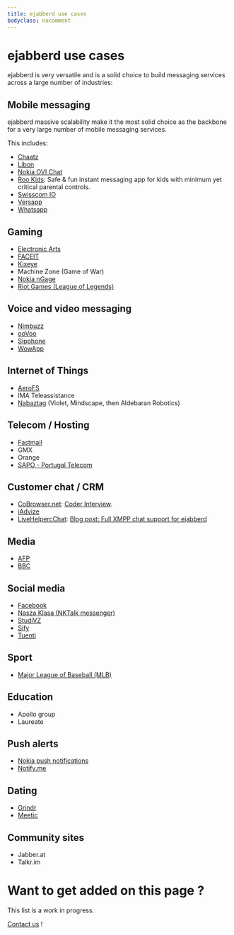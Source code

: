 ```yaml
---
title: ejabberd use cases
bodyclass: nocomment
---
```


# ejabberd use cases

ejabberd is very versatile and is a solid choice to build messaging
services across a large number of industries:

## Mobile messaging

ejabberd massive scalability make it the most solid choice as the
backbone for a very large number of mobile messaging services.

This includes:

* [Chaatz](http://chaatz.com)
* [Libon](http://www.process-one.net/en/customers/case/libon/)
* [Nokia OVI Chat](http://en.wikipedia.org/wiki/Ovi_(Nokia))
* [Roo Kids](http://www.rookidsapp.com): Safe & fun instant messaging app for kids with minimum yet critical parental controls.
* [Swisscom IO](https://io.swisscom.ch/en/introduction)
* [Versapp](http://www.versapp.co)
* [Whatsapp](http://highscalability.com/blog/2014/2/26/the-whatsapp-architecture-facebook-bought-for-19-billion.html)

## Gaming

* [Electronic Arts](http://www.ea.com)
* [FACEIT](https://beta.faceit.com/)
* [Kixeye](http://www.kixeye.com)
* Machine Zone (Game of War)
* [Nokia nGage](http://en.wikipedia.org/wiki/N-Gage_(service))
* [Riot Games (League of Legends)](http://highscalability.com/blog/2014/10/13/how-league-of-legends-scaled-chat-to-70-million-players-it-t.html)

## Voice and video messaging

* [Nimbuzz](http://www.nimbuzz.com/)
* [ooVoo](http://www.oovoo.com)
* [Sipphone](http://www.process-one.net/resources/case_studies/ProcessOne_SIP_Phone_Case_Study_v3.pdf)
* [WowApp](https://www.wowapp.com)

## Internet of Things

* [AeroFS](http://www.aerofs.com)
* IMA Teleassistance
* [Nabaztag](http://en.wikipedia.org/wiki/Nabaztag) (Violet, Mindscape, then Aldebaran Robotics)

## Telecom / Hosting

* [Fastmail](http://blog.fastmail.com/2011/08/)
* GMX
* Orange
* [SAPO - Portugal Telecom](https://www.process-one.net/resources/case_studies/ProcessOne_SAPO_Case_Study_v7.pdf)

## Customer chat / CRM

* [CoBrowser.net](https://www.cobrowser.net): [Coder Interview](https://blog.process-one.net/code-as-craft-interview-cobrowser-net/).
* [iAdvize](http://www.iadvize.com/)
* [LiveHelpercChat](https://livehelperchat.com): [Blog post: Full XMPP chat support for ejabberd](https://livehelperchat.com/full-xmpp-chat-support-for-ejabberd-423a.html)

## Media

* [AFP](http://www.afp.com/en/)
* [BBC](https://www.process-one.net/resources/case_studies/ProcessOne_BBC_Case_Study_v2.pdf)

## Social media

* [Facebook](http://www.quora.com/Why-was-Erlang-chosen-for-use-in-Facebook-chat)
* [Nasza Klasa (NKTalk messenger)](http://nk.pl)
* [StudiVZ](http://en.wikipedia.org/wiki/StudiVZ)
* [Sify](http://highscalability.com/blog/2010/5/10/sifycom-architecture-a-portal-at-3900-requests-per-second.html)
* [Tuenti](http://en.wikipedia.org/wiki/Tuenti)

## Sport

* [Major League of Baseball (MLB)](http://www.process-one.net/resources/case_studies/ProcessOne_ML_Baseball_Case_Study_v5.pdf)

## Education

* Apollo group
* Laureate

## Push alerts

* [Nokia push notifications](https://blog.process-one.net/sea_beyond_2011_talk_7_jukka_alakontiola_on_nokia_push_notifications/)
* [Notify.me](http://highscalability.com/blog/2008/10/27/notifyme-architecture-synchronicity-kills.html)

## Dating

* [Grindr](http://www.meetup.com/idevelopers/messages/boards/thread/41634422#115806052)
* [Meetic](http://www.meetic.com)

## Community sites

* Jabber.at
* Talkr.im

# Want to get added on this page ?

This list is a work in progress.

[Contact us](http://www.process-one.net/en/company/contact/) !

